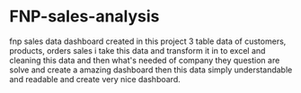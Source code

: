 # FNP-sales-analysis
fnp sales data dashboard created in this project 3 table data of customers, products, orders sales i take this data and transform it in to excel and cleaning this data and then what's needed of company they question are solve and create a amazing dashboard then this data simply understandable and readable and create very nice dashboard.
